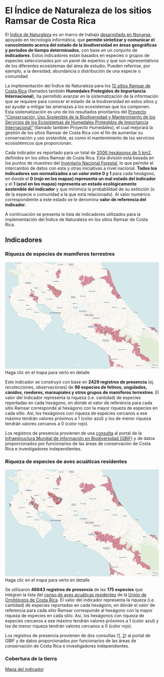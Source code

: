 # El Índice de Naturaleza de los sitios Ramsar de Costa Rica

El [Índice de Naturaleza](http://journals.plos.org/plosone/article?id=10.1371/journal.pone.0018930) es un marco de trabajo [desarrollado en Noruega](http://www.nina.no/english/Environmental-monitoring/The-Norwegian-Nature-Index), apoyado en tecnología informática, que **permite sintetizar y comunicar el conocimiento acerca del estado de la biodiversidad en áreas geográficas y períodos de tiempo determinados**, con base en un conjunto de **indicadores**. Estos indicadores están basados en especies o grupos de especies seleccionados por un panel de expertos y que son representativos de los diferentes ecosistemas del área de estudio. Pueden referirse, por ejemplo, a la densidad, abundancia o distribución de una especie o comunidad. 

La implementación del Índice de Naturaleza para los [12 sitios Ramsar de Costa Rica](https://www.ramsar.org/es/humedal/costa-rica) (llamados también **Humedales Protegidos de Importancia Internacional**), ha permitido avanzar en la sistematización de la información que se requiere para conocer el estado de la biodiversidad en estos sitios y así ayudar a mitigar las amenazas a los ecosistemas que los componen. Esta sistematización es uno de los resultados prioritarios del [Proyecto “Conservación, Uso Sostenible de la Biodiversidad y Mantenimiento de los Servicios de los Ecosistemas de Humedales Protegidos de Importancia Internacional”](http://www.proyectohumedalescr.info/) (llamado también Proyecto Humedales), el cual mejorará la gestión de los sitios Ramsar de Costa Rica con el fin de aumentar su conservación y uso sostenible, as como el mantenimiento de los servicios ecosistémicos que proporcionan.

Cada indicador es reportado para un total de [2006 hexágonos de 5 km2](https://inhumedalescr.carto.com/builder/d507a6aa-5ae7-441e-b921-ab880fde01e3/embed), definidos en los sitios Ramsar de Costa Rica. Esta división está basada en los puntos de muestreo del [Inventario Nacional Forestal](http://www.sirefor.go.cr/?p=1170), lo que permite el intercambio de datos con esta y otras iniciativas a nivel nacional. **Todos los indicadores son normalizados a un valor entre 0 y 1** para cada hexágono, en donde el **0 (rojo en los mapas) representa un mal estado del indicador** y el **1 (azul en los mapas) representa un estado ecológicamente sostenible del indicador** y que minimiza la probabilidad de su extinción (o de la especie o comunidad a la que está relacionado). Al valor numérico correspondiente a este estado se le denomina **valor de referencia del indicador**.

A continuación se presenta la lista de indicadores utilizados para la implementación del Índice de Naturaleza en los sitios Ramsar de Costa Rica.

## Indicadores

### Riqueza de especies de mamíferos terrestres
[![Indicador de riqueza de mamíferos terrestres](https://github.com/indice-naturaleza/ramsar/blob/master/img/in-indicador-mamiferos.png)](https://inhumedalescr.carto.com/builder/c0e33a3d-a42a-4e2f-a770-75742144dad8/embed "Haga clic en el mapa para verlo en detalle")
Haga clic en el mapa para verlo en detalle

Este indicador se construyó con base en **2429 registros de presencia** (ej. recolecciones, observaciones) de **96 especies de felinos, ungulados, cánidos, roedores, marsupiales y otros grupos de mamíferos terrestres**. El valor del indicador representa la riqueza (i.e. cantidad) de especies reportadas en cada hexágono, en dónde el valor de referencia para cada sitio Ramsar corresponde al hexágono con la mayor riqueza de especies en cada sitio. Así, los hexágonos con riqueza de especies cercanos a ese máximo tendrán valores próximos a 1 (color azul) y los de menor riqueza tendrán valores cercanos a 0 (color rojo).

Los registros de presencia provienen de una [consulta](https://www.gbif.org/occurrence/download/0001416-171113114016250) al portal de la [Infraestructura Mundial de Información en Biodiversidad (GBIF)](https://www.gbif.org/) y de datos proporcionados por funcionarios de las áreas de conservación de Costa Rica e investigadores independientes.


### Riqueza de especies de aves acuáticas residentes
[![Indicador de riqueza de aves acuáticas residentes](https://github.com/indice-naturaleza/ramsar/blob/master/img/in-indicador-aves.png)](https://inhumedalescr.carto.com/builder/63bf6074-f6b1-4215-bccb-034853324d5a/embed "Haga clic en el mapa para verlo en detalle")
Haga clic en el mapa para verlo en detalle

Se utilizaron **46643 registros de presencia** de las **175 especies** que integran la lista del [censo de aves acuáticas residentes](http://uniondeornitologos.com/?p=10926) de la [Unión de Ornitólogos de Costa Rica](http://uniondeornitologos.com/). El valor del indicador representa la riqueza (i.e. cantidad) de especies reportadas en cada hexágono, en dónde el valor de referencia para cada sitio Ramsar corresponde al hexágono con la mayor riqueza de especies en cada sitio. Así, los hexágonos con riqueza de especies cercanos a ese máximo tendrán valores próximos a 1 (color azul) y los de menor riqueza tendrán valores cercanos a 0 (color rojo).

Los registros de presencia provienen de dos consultas ([1](https://www.gbif.org/occurrence/download/0005313-171113114016250), [2](https://www.gbif.org/occurrence/download/0005314-171113114016250)) al portal de GBIF y de datos proporcionados por funcionarios de las áreas de conservación de Costa Rica e investigadores independientes.

### Cobertura de la tierra
[Mapa del indicador](https://mfvargas.carto.com/builder/384b1e8e-05d8-471f-8c82-830697fd3503/embed)
